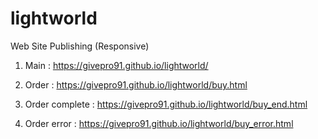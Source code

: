 # lightworld
Web Site Publishing (Responsive)

1. Main
: https://givepro91.github.io/lightworld/

2. Order
: https://givepro91.github.io/lightworld/buy.html

3. Order complete
: https://givepro91.github.io/lightworld/buy_end.html

4. Order error
: https://givepro91.github.io/lightworld/buy_error.html

